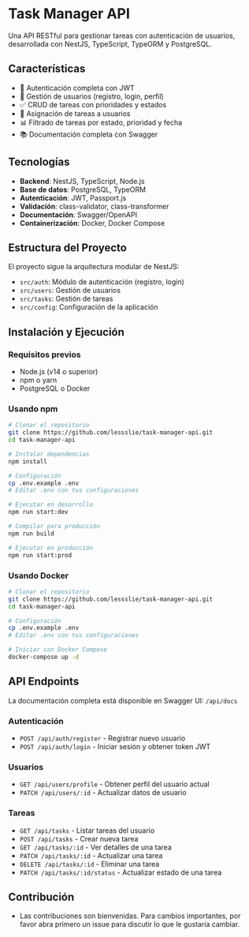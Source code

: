 # Task Manager API

Una API RESTful para gestionar tareas con autenticación de usuarios, desarrollada con NestJS, TypeScript, TypeORM y PostgreSQL.

## Características

- 🔐 Autenticación completa con JWT
- 👤 Gestión de usuarios (registro, login, perfil)
- ✅ CRUD de tareas con prioridades y estados
- 📝 Asignación de tareas a usuarios
- 📊 Filtrado de tareas por estado, prioridad y fecha
- 📚 Documentación completa con Swagger

## Tecnologías

- **Backend**: NestJS, TypeScript, Node.js
- **Base de datos**: PostgreSQL, TypeORM
- **Autenticación**: JWT, Passport.js
- **Validación**: class-validator, class-transformer
- **Documentación**: Swagger/OpenAPI
- **Containerización**: Docker, Docker Compose

## Estructura del Proyecto

El proyecto sigue la arquitectura modular de NestJS:

- `src/auth`: Módulo de autenticación (registro, login)
- `src/users`: Gestión de usuarios
- `src/tasks`: Gestión de tareas
- `src/config`: Configuración de la aplicación

## Instalación y Ejecución

### Requisitos previos

- Node.js (v14 o superior)
- npm o yarn
- PostgreSQL o Docker

### Usando npm

```bash
# Clonar el repositorio
git clone https://github.com/lessslie/task-manager-api.git
cd task-manager-api

# Instalar dependencias
npm install

# Configuración
cp .env.example .env
# Editar .env con tus configuraciones

# Ejecutar en desarrollo
npm run start:dev

# Compilar para producción
npm run build

# Ejecutar en producción
npm run start:prod
```

### Usando Docker

```bash
# Clonar el repositorio
git clone https://github.com/lessslie/task-manager-api.git
cd task-manager-api

# Configuración
cp .env.example .env
# Editar .env con tus configuraciones

# Iniciar con Docker Compose
docker-compose up -d
```

## API Endpoints

La documentación completa está disponible en Swagger UI: `/api/docs`

### Autenticación

- `POST /api/auth/register` - Registrar nuevo usuario
- `POST /api/auth/login` - Iniciar sesión y obtener token JWT

### Usuarios

- `GET /api/users/profile` - Obtener perfil del usuario actual
- `PATCH /api/users/:id` - Actualizar datos de usuario

### Tareas

- `GET /api/tasks` - Listar tareas del usuario
- `POST /api/tasks` - Crear nueva tarea
- `GET /api/tasks/:id` - Ver detalles de una tarea
- `PATCH /api/tasks/:id` - Actualizar una tarea
- `DELETE /api/tasks/:id` - Eliminar una tarea
- `PATCH /api/tasks/:id/status` - Actualizar estado de una tarea

## Contribución

- Las contribuciones son bienvenidas. Para cambios importantes, por favor abra primero un issue para discutir lo que le gustaría cambiar.
